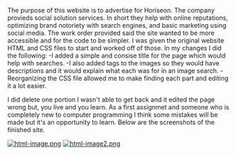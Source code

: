The purpose of this website is to advertise for Horiseon. The company provieds social solution services. In short they help with online reputations, optimizing brand notoriety with search engines, and basic marketing using social media. The work order provided said the site wanted to be more accessible and for the code to be simpler. I was given the original website HTML and CSS files to start and worked off of those. In my changes I did the following:
 -I added a simple and consise title for the page which would help with searches. 
 -I also added tags to the images so they would have descriptions and it would explain what each was for in an image search. 
 -Reorganizing the CSS file allowed me to make finding each part and editing it a lot easier. 
 
 I did delete one portion I wasn't able to get back and it edited the page wrong but, you live and you learn. As a first assignmet and someone who is completely new to computer programming I think some mistakes will be made but it's an opportunity to learn. Below are the screenshots of the finished site. 







 [![html-image.png](https://i.postimg.cc/mDt5Wg0c/html-image.png)](https://postimg.cc/XG68w4N3)
 [![html-image2.png](https://i.postimg.cc/TPPknP2k/html-image2.png)](https://postimg.cc/9DvthC7T)